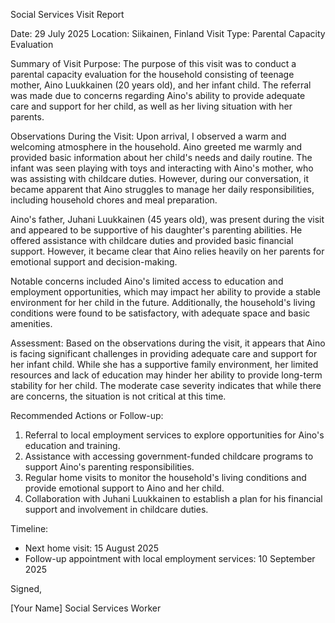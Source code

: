 Social Services Visit Report

Date: 29 July 2025
Location: Siikainen, Finland
Visit Type: Parental Capacity Evaluation

Summary of Visit Purpose:
The purpose of this visit was to conduct a parental capacity evaluation for the household consisting of teenage mother, Aino Luukkainen (20 years old), and her infant child. The referral was made due to concerns regarding Aino's ability to provide adequate care and support for her child, as well as her living situation with her parents.

Observations During the Visit:
Upon arrival, I observed a warm and welcoming atmosphere in the household. Aino greeted me warmly and provided basic information about her child's needs and daily routine. The infant was seen playing with toys and interacting with Aino's mother, who was assisting with childcare duties. However, during our conversation, it became apparent that Aino struggles to manage her daily responsibilities, including household chores and meal preparation.

Aino's father, Juhani Luukkainen (45 years old), was present during the visit and appeared to be supportive of his daughter's parenting abilities. He offered assistance with childcare duties and provided basic financial support. However, it became clear that Aino relies heavily on her parents for emotional support and decision-making.

Notable concerns included Aino's limited access to education and employment opportunities, which may impact her ability to provide a stable environment for her child in the future. Additionally, the household's living conditions were found to be satisfactory, with adequate space and basic amenities.

Assessment:
Based on the observations during the visit, it appears that Aino is facing significant challenges in providing adequate care and support for her infant child. While she has a supportive family environment, her limited resources and lack of education may hinder her ability to provide long-term stability for her child. The moderate case severity indicates that while there are concerns, the situation is not critical at this time.

Recommended Actions or Follow-up:
1. Referral to local employment services to explore opportunities for Aino's education and training.
2. Assistance with accessing government-funded childcare programs to support Aino's parenting responsibilities.
3. Regular home visits to monitor the household's living conditions and provide emotional support to Aino and her child.
4. Collaboration with Juhani Luukkainen to establish a plan for his financial support and involvement in childcare duties.

Timeline:
- Next home visit: 15 August 2025
- Follow-up appointment with local employment services: 10 September 2025

Signed,

[Your Name]
Social Services Worker